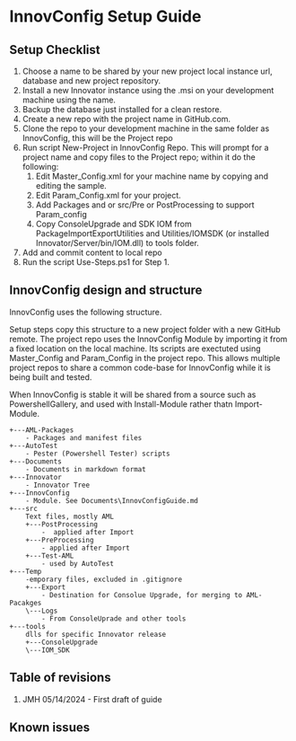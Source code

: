 # InnovConfig Setup Guide

## Setup Checklist


1. Choose a name to be shared by your new project local instance url, database and new project repository.
1. Install a new Innovator instance using the .msi on your development machine using the name.
1. Backup the database just installed for a clean restore.
1. Create a new repo with the project name in GitHub.com.
1. Clone the repo to your development machine in the same folder as InnovConfig, this will be the Project repo
1. Run script New-Project in InnovConfig Repo. This will prompt for a project name and copy files to the Project repo; within it do the following:
    1. Edit Master_Config.xml for your machine name by copying and editing the sample.
    1. Edit Param_Config.xml for your project.
    1. Add Packages and or src/Pre or PostProcessing to support Param_config
    1. Copy ConsoleUpgrade and SDK IOM from PackageImportExportUtilities and Utilities/IOMSDK (or installed Innovator/Server/bin/IOM.dll) to tools folder.
1. Add and commit content to local repo
1. Run the script Use-Steps.ps1 for Step 1.

## InnovConfig design and structure

InnovConfig uses the following structure.

Setup steps copy this structure to a new project folder with a new GitHub remote. The project repo uses the InnovConfig Module by importing it from a fixed location on the local machine. Its scripts are exectuted using Master_Config and Param_Config in the project repo. This allows multiple project repos to share a common code-base for InnovConfig while it is being built and tested.

When InnovConfig is stable it will be shared from a source such as  PowershellGallery, and used with Install-Module rather thatn Import-Module.

```text
+---AML-Packages           
    - Packages and manifest files
+---AutoTest
    - Pester (Powershell Tester) scripts
+---Documents
    - Documents in markdown format
+---Innovator
    - Innovator Tree
+---InnovConfig
    - Module. See Documents\InnovConfigGuide.md
+---src
    Text files, mostly AML
    +---PostProcessing
        -  applied after Import
    +---PreProcessing
        - applied after Import
    +---Test-AML
        - used by AutoTest
+---Temp
    -emporary files, excluded in .gitignore
    +---Export
        - Destination for Consolue Upgrade, for merging to AML-Pacakges
    \---Logs
        - From ConsoleUprade and other tools
+---tools
    dlls for specific Innovator release
    +---ConsoleUpgrade
    \---IOM_SDK
```

## Table of revisions

1. JMH 05/14/2024 - First draft of guide

## Known issues
